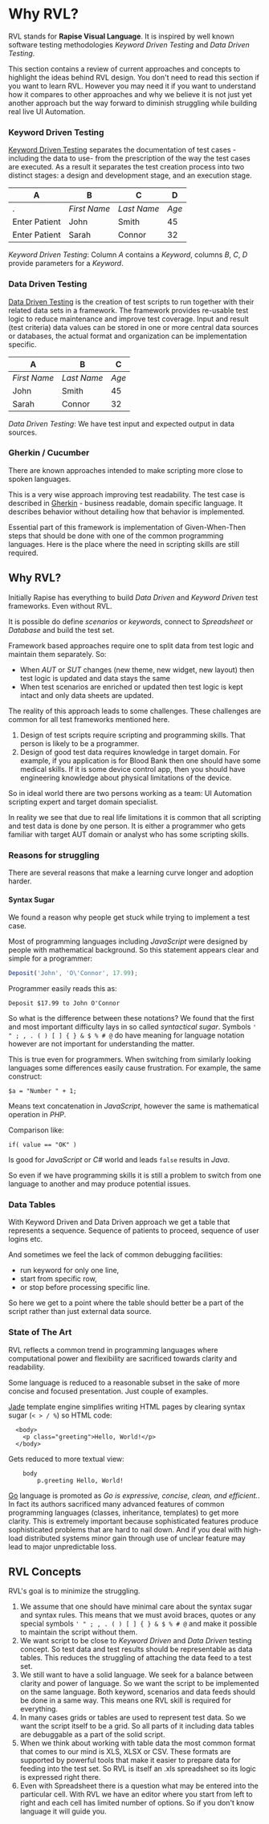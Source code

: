 # Why RVL?

RVL stands for **Rapise Visual Language**. It is inspired by well known software testing methodologies *Keyword Driven Testing* and *Data Driven Testing*.

This section contains a review of current approaches and concepts to highlight the ideas behind RVL design. You don't need to read this section if you want to learn RVL. However you may need it if you want to understand how it compares to other approaches and why we believe it is not just yet another approach but the way forward to diminish struggling while building real live UI Automation.

### Keyword Driven Testing

[Keyword Driven Testing](https://en.wikipedia.org/wiki/Keyword-driven_testing) separates the documentation of test cases -including the data to use- from the prescription of the way the test cases are executed. As a result it separates the test creation process into two distinct stages: a design and development stage, and an execution stage.

**A**         |    **B**       |      **C**        |     **D**
--------------|----------------|-------------------|--------------
 .            | *First Name*   | *Last Name*       | *Age*
Enter Patient | John           | Smith             | 45
Enter Patient | Sarah          | Connor            | 32

*Keyword Driven Testing*: Column *A* contains a *Keyword*, columns *B*, *C*, *D* provide parameters for a *Keyword*.


### Data Driven Testing

[Data Driven Testing](https://en.wikipedia.org/wiki/Data-driven_testing) is the creation of test scripts to run together with their related data sets in a framework. The framework provides re-usable test logic to reduce maintenance and improve test coverage. Input and result (test criteria) data values can be stored in one or more central data sources or databases, the actual format and organization can be implementation specific.

**A**         |    **B**       |      **C**        
--------------|----------------|-------------------
*First Name*  | *Last Name*       | *Age*
John          | Smith             | 45
Sarah         | Connor            | 32

*Data Driven Testing*: We have test input and expected output in data sources.

### Gherkin / Cucumber
There are known approaches intended to make scripting more close to spoken languages. 

This is a very wise approach improving test readability. The test case is described in [Gherkin](https://github.com/cucumber/cucumber/wiki/Gherkin) - business readable, domain specific language. It describes behavior without detailing how that behavior is implemented.

Essential part of this framework is implementation of Given-When-Then steps that should be done with one of the common programming languages. Here is the place where the need in scripting skills are still required.

## Why RVL?
Initially Rapise has everything to build *Data Driven* and *Keyword Driven* test frameworks. Even without RVL. 

It is possible do define *scenarios* or *keywords*, connect to *Spreadsheet* or *Database* and build the test set.

Framework based approaches require one to split data from test logic and maintain them separately. So:
* When *AUT* or *SUT* changes (new theme, new widget, new layout) then test logic is updated and data stays the same
* When test scenarios are enriched or updated then test logic is kept intact and only data sheets are updated.

The reality of this approach leads to some challenges. These challenges are common for all test frameworks mentioned here. 

1. Design of test scripts require scripting and programming skills. That person is likely to be a programmer. 
2. Design of good test data requires knowledge in target domain. For example, if you application is for Blood Bank then one should have some medical skills. If it is some device control app, then you should have engineering knowledge about physical limitations of the device.

So in ideal world there are two persons working as a team: UI Automation scripting expert and target domain specialist.

In reality we see that due to real life limitations it is common that all scripting and test data is done by one person. It is either a programmer who gets familiar with target AUT domain or analyst who has some scripting skills.

### Reasons for struggling
There are several reasons that make a learning curve longer and adoption harder.

#### Syntax Sugar
We found a reason why people get stuck while trying to implement a test case.

Most of programming languages including *JavaScript* were designed by people with mathematical background.  So this statement appears clear and simple for a programmer:

```javascript
Deposit('John', 'O\'Connor', 17.99);
```
Programmer easily reads this as:

    Deposit $17.99 to John O'Connor

So what is the difference between these notations? We found that the first and most important difficulty lays in so called *syntactical sugar*. Symbols `' " ; , . ( ) [ ] { } & $ % # @` do have meaning for language notation however are not important for understanding the matter.

This is true even for programmers. When switching from similarly looking languages some differences easily cause frustration. For example, the same construct:
```
$a = "Number " + 1;
```
Means text concatenation in *JavaScript*, however the same is mathematical operation in *PHP*. 

Comparison like:
```
if( value == "OK" )
```

Is good for *JavaScript* or *C#* world and leads `false` results in *Java*.

So even if we have programming skills it is still a problem to switch from one language to another and may produce potential issues.

### Data Tables
With Keyword Driven and Data Driven approach we get a table that represents a sequence. Sequence of patients to proceed, sequence of user logins etc. 

And sometimes we feel the lack of common debugging facilities:
- run keyword for only one line,
- start from specific row,
- or stop before processing specific line.

So here we get to a point where the table should better be a part of the script rather than just external data source.

### State of The Art
RVL reflects a common trend in programming languages where computational power and flexibility are sacrificed towards clarity and readability.

Some language is reduced to a reasonable subset in the sake of more concise and focused presentation. Just couple of examples.


[Jade](http://learnjade.com/) template engine simplifies writing HTML pages by clearing syntax sugar (`< > / %`) so HTML code:
```
  <body>
    <p class="greeting">Hello, World!</p>
  </body>
```
Gets reduced to more textual view:
```
    body
        p.greeting Hello, World!
```

[Go](https://golang.org/) language is promoted as *Go is expressive, concise, clean, and efficient.*. In fact its authors sacrificed many advanced features of common programming languages (classes, inheritance, templates) to get more clarity. This is extremely important because sophisticated features produce sophisticated problems that are hard to nail down. And if you deal with high-load distributed systems minor gain through use of unclear feature may lead to major unpredictable loss.


## RVL Concepts
RVL's goal is to minimize the struggling. 

1. We assume that one should have minimal care about the syntax sugar and syntax rules. This means that we must avoid braces, quotes or any special symbols `' " ; , . ( ) [ ] { } & $ % # @` and make it possible to maintain the script without them.
2. We want script to be close to *Keyword Driven* and *Data Driven* testing concept. So test data and test results should be representable as data tables. This reduces the struggling of attaching the data feed to a test set.
3. We still want to have a solid language. We seek for a balance between clarity and power of language. So we want the script to be implemented on the same language. Both keyword, scenarios and data feeds should be done in a same way. This means one RVL skill is required for everything. 
4. In many cases grids or tables are used to represent test data. So we want the script itself to be a grid. So all parts of it including data tables are debuggable as a part of the solid script.
5. When we think about working with table data the most common format that comes to our mind is XLS, XLSX or CSV. These formats are supported by powerful tools that make it easier to prepare data for feeding into the test set. So RVL is itself an .xls spreadsheet so its logic is expressed right there.
6. Even with Spreadsheet there is a question what may be entered into the particular cell. With RVL we have an editor where you start from left to right and each cell has limited number of options. So if you don't know language it will guide you.


